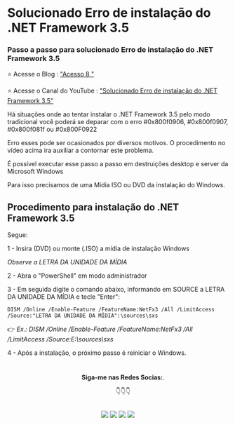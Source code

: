 #  Solucionado Erro de instalação do .NET Framework 3.5

### Passo a passo para solucionado Erro de instalação do .NET Framework 3.5 ####

⭐ Acesse o Blog : ["Acesso 8 "](https://acesso8.blogspot.com)

⭐ Acesse o Canal do YouTube : ["Solucionado Erro de instalação do .NET Framework 3.5"](https://youtu.be/sWbyvPZSVs8)

Há situações onde ao tentar instalar o .NET Framework 3.5  pelo modo tradicional você poderá se deparar com o erro #0x800f0906, #0x800f0907, #0x800f081f ou #0x800F0922 

Erro esses pode ser ocasionados por diversos motivos. O procedimento no vídeo acima ira auxiliar a contornar este problema. 

É possível executar esse passo a passo em destruições desktop e server da Microsoft Windows

Para isso precisamos de uma Mídia ISO ou DVD da instalação do Windows.  

## Procedimento para instalação do .NET Framework 3.5

Segue: 

1 - Insira (DVD) ou monte (.ISO) a mídia de instalação Windows
     
  *Observe a LETRA DA UNIDADE DA MÍDIA* 

2 - Abra o "PowerShell" em modo administrador 

3 - Em seguida digite o comando abaixo, informando em SOURCE a LETRA DA UNIDADE DA MÍDIA e tecle "Enter": 
    
    DISM /Online /Enable-Feature /FeatureName:NetFx3 /All /LimitAccess /Source:"LETRA DA UNIDADE DA MÍDIA":\sources\sxs

👉 *Ex.: DISM /Online /Enable-Feature /FeatureName:NetFx3 /All /LimitAccess /Source:E:\sources\sxs*     
   
4 - Após a instalação, o próximo passo é reiniciar o Windows.


#

<ul align="center"> 
  <p><b>Siga-me nas Redes Socias:</b>.</p>

  <p>👇👇👇</p>
</ul>  
  
 ##
<div align="center"> 
  <a href = "https://acesso8.blogspot.com/"><img src="https://i.imgur.com/T01dNPP.png" target="_blank"></a>
  <a href="http://www.youtube.com/channel/UCh6CzOE6aWxy_5RYG4To88g?sub_confirmation=1" target="_blank"><img src="https://i.imgur.com/Hp8VxZO.png" target="_blank"></a>
  <a href="https://twitter.com/8Acesso" target="_blank"><img src="https://i.imgur.com/NQZ8fjf.png" target="_blank"></a>
  <a href="https://www.linkedin.com/in/eduardo-rodrigues-da-silva-78895a25/" target="_blank"><img src="https://i.imgur.com/FRMLFvm.png" target="_blank"></a>
</div>
